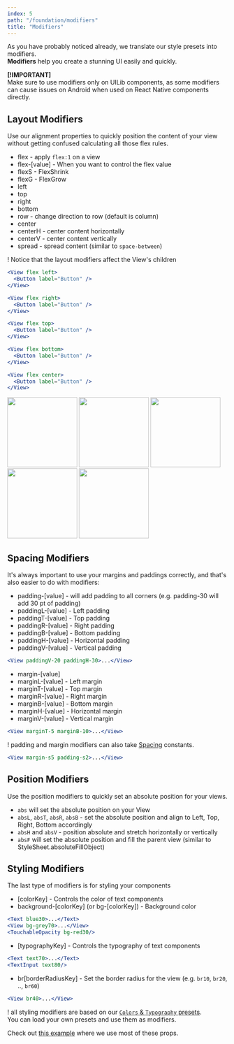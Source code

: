 ```yaml
---
index: 5
path: "/foundation/modifiers"
title: "Modifiers"
---
```

As you have probably noticed already, we translate our style presets into modifiers.  
**Modifiers** help you create a stunning UI easily and quickly.

**[!IMPORTANT]** <br>
Make sure to use modifiers only on UILib components, as some modifiers can cause issues on Android when used on React Native components directly.

## Layout Modifiers
Use our alignment properties to quickly position the content of your view without getting confused calculating all those flex rules.
- flex - apply `flex:1` on a view 
- flex-[value] - When you want to control the flex value
- flexS - FlexShrink 
- flexG - FlexGrow
- left
- top
- right
- bottom
- row - change direction to row (default is column)
- center
- centerH - center content horizontally
- centerV - center content vertically
- spread - spread content (similar to `space-between`)

! Notice that the layout modifiers affect the View's children

```jsx
<View flex left>
  <Button label="Button" />
</View>

<View flex right>
  <Button label="Button" />
</View>

<View flex top>
  <Button label="Button" />
</View>

<View flex bottom>
  <Button label="Button" />
</View>

<View flex center>
  <Button label="Button" />
</View>
```
<img src="https://cloud.githubusercontent.com/assets/1780255/24798566/4de91efc-1b9f-11e7-9974-e06e3daa7c63.png" width="160"/> <img src="https://cloud.githubusercontent.com/assets/1780255/24798569/50dc99a4-1b9f-11e7-8231-fbcbb139a010.png" width="160"/> <img src="https://cloud.githubusercontent.com/assets/1780255/24798571/52766d08-1b9f-11e7-95a3-b2b262e81170.png" width="160"/> <img src="https://cloud.githubusercontent.com/assets/1780255/24798572/545b7abe-1b9f-11e7-9098-409ceee6ff22.png" width="160"/> <img src="https://cloud.githubusercontent.com/assets/1780255/24798575/55e3c4f4-1b9f-11e7-998d-7986a038abb6.png" width="160"/>

## Spacing Modifiers
It's always important to use your margins and paddings correctly, and that's also easier to do with modifiers:

- padding-[value] - will add padding to all corners (e.g. padding-30 will add 30 pt of padding)
- paddingL-[value] - Left padding
- paddingT-[value] - Top padding
- paddingR-[value] - Right padding
- paddingB-[value] - Bottom padding
- paddingH-[value] - Horizontal padding
- paddingV-[value] - Vertical padding
```jsx
<View paddingV-20 paddingH-30>...</View>
```

- margin-[value]
- marginL-[value] - Left margin
- marginT-[value] - Top margin
- marginR-[value] - Right margin
- marginB-[value] - Bottom margin
- marginH-[value] - Horizontal margin
- marginV-[value] - Vertical margin

```jsx
<View marginT-5 marginB-10>...</View>
```

! padding and margin modifiers can also take [Spacing](https://github.com/wix/react-native-ui-lib/blob/master/src/style/spacings.ts) constants. 
```jsx
<View margin-s5 padding-s2>...</View>
```
## Position Modifiers
Use the position modifiers to quickly set an absolute position for your views.
- `abs` will set the absolute position on your View
- `absL`, `absT`, `absR`, `absB` - set the absolute position and align to Left, Top, Right, Bottom accordingly
- `absH` and `absV` - position absolute and stretch horizontally or vertically
- `absF` will set the absolute position and fill the parent view (similar to StyleSheet.absoluteFillObject)

## Styling Modifiers
The last type of modifiers is for styling your components

- [colorKey] - Controls the color of text components
- background-[colorKey] (or bg-[colorKey]) - Background color 

```jsx
<Text blue30>...</Text>
<View bg-grey70>...</View>
<TouchableOpacity bg-red30/>
```

- [typographyKey] - Controls the typography of text components 
```jsx
<Text text70>...</Text>
<TextInput text80/>
```

- br[borderRadiusKey] - Set the border radius for the view (e.g. `br10`, `br20`, .., `br60`)
```jsx
<View br40>...</View>
```


! all styling modifiers are based on our [`Colors` & `Typography` presets](/foundation/style). <br>
You can load your own presets and use them as modifiers. 



Check out [this example](/getting-started/usage) where we use most of these props.
